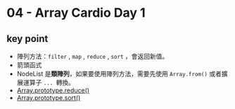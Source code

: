 # 04 - Array Cardio Day 1

## key point

- 陣列方法：`filter` , `map` , `reduce` , `sort` ，會返回新值。
- 箭頭函式
- NodeList 是**類陣列**，如果要使用陣列方法，需要先使用 `Array.from()` 或者擴展運算子 `... `轉換。
- [Array.prototype.reduce()](https://developer.mozilla.org/en-US/docs/Web/JavaScript/Reference/Global_Objects/Array/reduce)
- [Array.prototype.sort()](https://developer.mozilla.org/en-US/docs/Web/JavaScript/Reference/Global_Objects/Array/sort)
